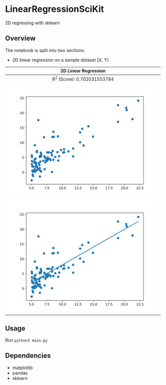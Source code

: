 # LinearRegressionSciKit
2D regressing with sklearn  


## Overview
The notebook is split into two sections: 
* 2D linear regression on a sample dataset [X, Y]

2D Linear Regression |
:---: |
R<sup>2</sup> (Score):  0.702031553784 |
![](https://github.com/dmitrychopey/LinearRegressionSciKit/blob/master/data/2D_data.png) |
![](https://github.com/dmitrychopey/LinearRegressionSciKit/blob/master/data/2D_regression.png) |


## Usage
Run `python3 main.py`

## Dependencies
* matplotlib
* pandas
* sklearn

